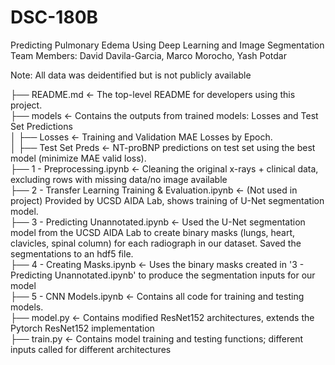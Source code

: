 # DSC-180B <br>
Predicting Pulmonary Edema Using Deep Learning and Image Segmentation <br>
Team Members: David Davila-Garcia, Marco Morocho, Yash Potdar

Note: All data was deidentified but is not publicly available

├── README.md          <- The top-level README for developers using this project.<br>
├── models             <- Contains the outputs from trained models: Losses and Test Set Predictions<br>
│   ├── Losses         <- Training and Validation MAE Losses by Epoch.<br>
│   ├── Test Set Preds <- NT-proBNP predictions on test set using the best model (minimize MAE valid loss).<br>
├── 1 - Preprocessing.ipynb                               <- Cleaning the original x-rays + clinical data, excluding rows with missing data/no image available<br>
├── 2 - Transfer Learning Training & Evaluation.ipynb     <- (Not used in project) Provided by UCSD AIDA Lab, shows training of U-Net segmentation model.<br>
├── 3 - Predicting Unannotated.ipynb                      <- Used the U-Net segmentation model from the UCSD AIDA Lab to create binary masks (lungs, heart, clavicles, spinal column) for each radiograph in our dataset. Saved the segmentations to an hdf5 file. <br>
├── 4 - Creating Masks.ipynb                              <- Uses the binary masks created in '3 - Predicting Unannotated.ipynb' to produce the segmentation inputs for our model <br>
├── 5 - CNN Models.ipynb                                  <- Contains all code for training and testing models. <br>
├── model.py           <- Contains modified ResNet152 architectures, extends the Pytorch ResNet152 implementation <br>
├── train.py           <- Contains model training and testing functions; different inputs called for different architectures<br>
